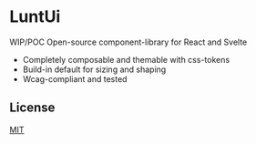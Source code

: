 # LuntUi

WIP/POC Open-source component-library for React and Svelte

- Completely composable and themable with css-tokens
- Build-in default for sizing and shaping
- Wcag-compliant and tested

## License

[MIT](https://github.com/KenAJoh/LuntUi/blob/main/LICENCE)
